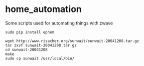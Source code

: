 home_automation
===============
Some scripts used for automating things with zwave

```
sudo pip install ephem

wget http://www.risacher.org/sunwait/sunwait-20041208.tar.gz
tar zxvf sunwait-20041208.tar.gz
cd sunwait-20041208
make
sudo cp sunwait /usr/local/bin/
```